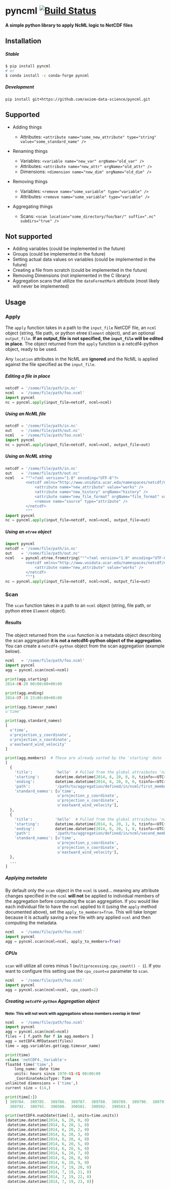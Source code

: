 # pyncml  [![Build Status](https://travis-ci.org/axiom-data-science/pyncml.svg?branch=master)](https://travis-ci.org/axiom-data-science/pyncml)

#### A simple python library to apply NcML logic to NetCDF files


## Installation

##### Stable

```bash
$ pip install pyncml
# or
$ conda install -c conda-forge pyncml
```


##### Development

    pip install git+https://github.com/axiom-data-science/pyncml.git


## Supported

*  Adding things
    *  Attributes: `<attribute name="some_new_attribute" type="string" value="some_standard_name" />`

*  Renaming things
    *  Variables: `<variable name="new_var" orgName="old_var" />`
    *  Attributes: `<attribute name="new_attr" orgName="old_attr" />`
    *  Dimensions: `<dimension name="new_dim" orgName="old_dim" />`

*  Removing things
    *  Variables: `<remove name="some_variable" type="variable" />`
    *  Attributes: `<remove name="some_variable" type="variable" />`

*  Aggregating things
    *  Scans: `<scan location="some_directory/foo/bar/" suffix=".nc" subdirs="true" />`

## Not supported

*  Adding variables (could be implemented in the future)
*  Groups (could be implemented in the future)
*  Setting actual data values on variables (could be implemented in the future)
*  Creating a file from scratch (could be implemented in the future)
*  Removing Dimensions (not implemented in the C library)
*  Aggregation scans that utilize the `dateFormatMark` attribute (most likely will never be implemented)

## Usage

### Apply

The `apply` function takes in a path to the `input_file` NetCDF file, an `ncml` object (string, file path, or python etree `Element` object), and an optional `output_file`.  **If an output_file is not specified, the `input_file` will be edited in place**.  The object returned from the `apply` function is a netcdf4-python object, ready to be used.

Any `location` attributes in the NcML are **ignored** and the NcML is applied against the file specified as the `input_file`.

##### Editing a file in place
```python
netcdf = '/some/file/path/in.nc'
ncml   = '/some/file/path/foo.ncml'
import pyncml
nc = pyncml.apply(input_file=netcdf, ncml=ncml)
```

##### Using an NcML file
```python
netcdf = '/some/file/path/in.nc'
out    = '/some/file/path/out.nc'
ncml   = '/some/file/path/foo.ncml'
import pyncml
nc = pyncml.apply(input_file=netcdf, ncml=ncml, output_file=out)
```

##### Using an NcML string
```python
netcdf = '/some/file/path/in.nc'
out    = '/some/file/path/out.nc'
ncml   = """<?xml version="1.0" encoding="UTF-8"?>
         <netcdf xmlns="http://www.unidata.ucar.edu/namespaces/netcdf/ncml-2.2">
             <attribute name="new_attribute" value="works" />
             <attribute name="new_history" orgName="history" />
             <attribute name="new_file_format" orgName="file_format" value="New Format" />
             <remove name="source" type="attribute" />
         </netcdf>
         """
import pyncml
nc = pyncml.apply(input_file=netcdf, ncml=ncml, output_file=out)
```

##### Using an `etree` object
```python
import pyncml
netcdf = '/some/file/path/in.nc'
out    = '/some/file/path/out.nc'
ncml   = pyncml.etree.fromstring("""<?xml version="1.0" encoding="UTF-8"?>
         <netcdf xmlns="http://www.unidata.ucar.edu/namespaces/netcdf/ncml-2.2">
             <attribute name="new_attribute" value="works" />
         </netcdf>
         """)
nc = pyncml.apply(input_file=netcdf, ncml=ncml, output_file=out)
```

### Scan

The `scan` function takes in a path to an `ncml` object (string, file path, or python etree `Element` object).

##### Results

The object returned from the `scan` function is a metadata object describing the scan aggregation **it is not a netcdf4-python object of the aggregation**.  You can create a `netcdf4-python` object from the scan aggregation (example below).

```python
ncml   = '/some/file/path/foo.ncml'
import pyncml
agg = pyncml.scan(ncml=ncml)

print(agg.starting)
2014-06-20 00:00:00+00:00

print(agg.ending)
2014-07-19 23:00:00+00:00

print(agg.timevar_name)
u'time'

print(agg.standard_names)
[
  u'time',
  u'projection_y_coordinate',
  u'projection_x_coordinate',
  u'eastward_wind_velocity'
]

print(agg.members)  # These are already sorted by the 'starting' date
[
  {
    'title':          'hello'  # Pulled from the global attraibutes 'name' or 'title'
    'starting':       datetime.datetime(2014, 6, 20, 0, 0, tzinfo=<UTC>),
    'ending':         datetime.datetime(2014, 6, 20, 0, 0, tzinfo=<UTC>),
    'path':           '/path/to/aggregation/defined/in/ncml/first_member.nc'
    'standard_names': [u'time',
                       u'projection_y_coordinate',
                       u'projection_x_coordinate',
                       u'eastward_wind_velocity'],
  },
  {
    'title':          'hello'  # Pulled from the global attraibutes 'name' or 'title'
    'starting':       datetime.datetime(2014, 6, 20, 1, 0, tzinfo=<UTC>),
    'ending':         datetime.datetime(2014, 6, 20, 1, 0, tzinfo=<UTC>),
    'path':           '/path/to/aggregation/defined/in/ncml/second_member.nc'
    'standard_names': [u'time',
                       u'projection_y_coordinate',
                       u'projection_x_coordinate',
                       u'eastward_wind_velocity'],
  },
  ...
]
```

##### Applying metadata

By default only the `scan` object in the `ncml` is used... meaning any attribute changes specified in the `ncml` **will not** be applied to individual members of the aggregation before computing the scan aggregation. If you would like each individual file to have the `ncml` applied to it (using the `apply` method documented above), set the `apply_to_members=True`. This will take longer because it is actually saving a new file with any applied `ncml` and then computing the metadata.

```python
ncml   = '/some/file/path/foo.ncml'
import pyncml
agg = pyncml.scan(ncml=ncml, apply_to_members=True)
```

##### CPUs

`scan` will utilize all cores minus 1 (`multiprocessing.cpu_count() - 1`). If you want to configure this setting use the `cpu_count=x` parameter to `scan`.

```python
ncml   = '/some/file/path/foo.ncml'
import pyncml
agg = pyncml.scan(ncml=ncml, cpu_count=2)
```



##### Creating `netcdf4-python` Aggregation object

<sup>**Note: This will not work with aggregations whose members overlap in time!**</sup>

```python
ncml   = '/some/file/path/foo.ncml'
import pyncml
agg = pyncml.scan(ncml=ncml)
files = [ f.path for f in agg.members ]
agg = netCDF4.MFDataset(files)
time = agg.variables.get(agg.timevar_name)

print(time)
<class 'netCDF4._Variable'>
float64 time('time',)
    long_name: date time
    units: hours since 1970-01-01 00:00:00
    _CoordinateAxisType: Time
unlimited dimensions = ('time',)
current size = (14,)

print(time[:])
[ 389784.  389785.  389786.  389787.  389788.  389789.  389790.  389791.
  389792.  389793.  390500.  390501.  390502.  390503.]

print(netCDF4.num2date(time[:], units=time.units))
[datetime.datetime(2014, 6, 20, 0, 0)
 datetime.datetime(2014, 6, 20, 1, 0)
 datetime.datetime(2014, 6, 20, 2, 0)
 datetime.datetime(2014, 6, 20, 3, 0)
 datetime.datetime(2014, 6, 20, 4, 0)
 datetime.datetime(2014, 6, 20, 5, 0)
 datetime.datetime(2014, 6, 20, 6, 0)
 datetime.datetime(2014, 6, 20, 7, 0)
 datetime.datetime(2014, 6, 20, 8, 0)
 datetime.datetime(2014, 6, 20, 9, 0)
 datetime.datetime(2014, 7, 19, 20, 0)
 datetime.datetime(2014, 7, 19, 21, 0)
 datetime.datetime(2014, 7, 19, 22, 0)
 datetime.datetime(2014, 7, 19, 23, 0)]
```

